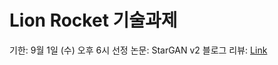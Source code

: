 # Lion Rocket 기술과제
기한: 9월 1일 (수) 오후 6시
선정 논문: StarGAN v2
블로그 리뷰: [Link](https://shoveling-pig.github.io/dev/2021/08/26/dev-ml-stargan-v2/)